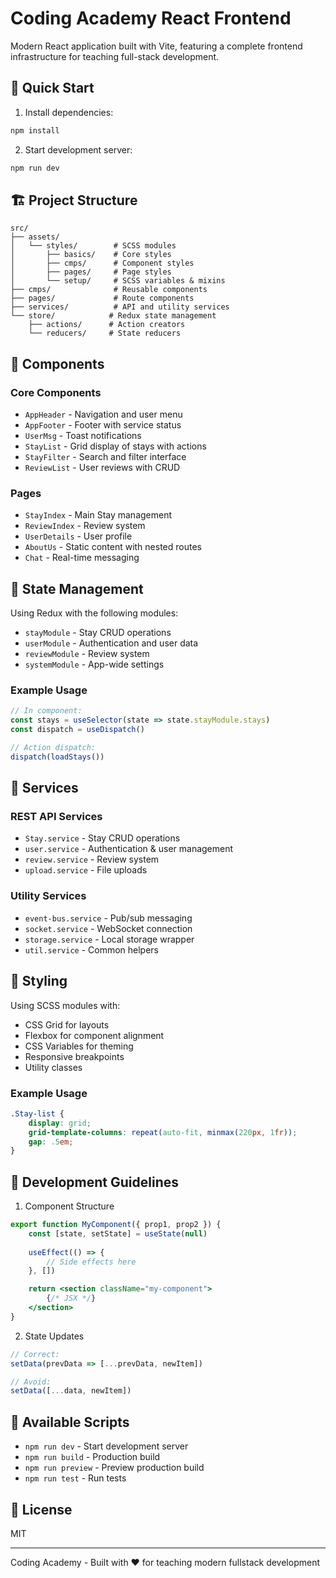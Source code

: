 # Coding Academy React Frontend

Modern React application built with Vite, featuring a complete frontend infrastructure for teaching full-stack development.

## 🚀 Quick Start

1. Install dependencies:
```bash
npm install
```

2. Start development server:
```bash
npm run dev
```

## 🏗️ Project Structure

```
src/
├── assets/
│   └── styles/        # SCSS modules
│       ├── basics/    # Core styles
│       ├── cmps/      # Component styles
│       ├── pages/     # Page styles
│       └── setup/     # SCSS variables & mixins
├── cmps/              # Reusable components
├── pages/             # Route components
├── services/          # API and utility services
└── store/            # Redux state management
    ├── actions/      # Action creators
    └── reducers/     # State reducers
```

## 🎨 Components

### Core Components
- `AppHeader` - Navigation and user menu
- `AppFooter` - Footer with service status
- `UserMsg` - Toast notifications
- `StayList` - Grid display of stays with actions
- `StayFilter` - Search and filter interface
- `ReviewList` - User reviews with CRUD

### Pages
- `StayIndex` - Main Stay management
- `ReviewIndex` - Review system
- `UserDetails` - User profile
- `AboutUs` - Static content with nested routes
- `Chat` - Real-time messaging

## 🔄 State Management

Using Redux with the following modules:
- `stayModule` - Stay CRUD operations
- `userModule` - Authentication and user data
- `reviewModule` - Review system
- `systemModule` - App-wide settings

### Example Usage
```jsx
// In component:
const stays = useSelector(state => state.stayModule.stays)
const dispatch = useDispatch()

// Action dispatch:
dispatch(loadStays())
```

## 🎯 Services

### REST API Services
- `Stay.service` - Stay CRUD operations
- `user.service` - Authentication & user management
- `review.service` - Review system
- `upload.service` - File uploads

### Utility Services
- `event-bus.service` - Pub/sub messaging
- `socket.service` - WebSocket connection
- `storage.service` - Local storage wrapper
- `util.service` - Common helpers

## 🎨 Styling

Using SCSS modules with:
- CSS Grid for layouts
- Flexbox for component alignment
- CSS Variables for theming
- Responsive breakpoints
- Utility classes

### Example Usage
```scss
.Stay-list {
    display: grid;
    grid-template-columns: repeat(auto-fit, minmax(220px, 1fr));
    gap: .5em;
}
```

## 🚦 Development Guidelines

1. Component Structure
```jsx
export function MyComponent({ prop1, prop2 }) {
    const [state, setState] = useState(null)
    
    useEffect(() => {
        // Side effects here
    }, [])

    return <section className="my-component">
        {/* JSX */}
    </section>
}
```

2. State Updates
```jsx
// Correct:
setData(prevData => [...prevData, newItem])

// Avoid:
setData([...data, newItem])
```

## 📝 Available Scripts

- `npm run dev` - Start development server
- `npm run build` - Production build
- `npm run preview` - Preview production build
- `npm run test` - Run tests


## 📄 License
MIT

---
Coding Academy - Built with ❤️ for teaching modern fullstack development



